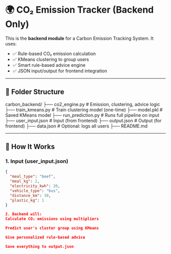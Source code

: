 # 🌍 CO₂ Emission Tracker (Backend Only)

This is the **backend module** for a Carbon Emission Tracking System. It uses:

- ✅ Rule-based CO₂ emission calculation
- ✅ KMeans clustering to group users
- ✅ Smart rule-based advice engine
- ✅ JSON input/output for frontend integration

---

## 📁 Folder Structure

carbon_backend/
├── co2_engine.py # Emission, clustering, advice logic
├── train_kmeans.py # Train clustering model (one-time)
├── model.pkl # Saved KMeans model
├── run_prediction.py # Runs full pipeline on input
├── user_input.json # Input (from frontend)
├── output.json # Output (for frontend)
├── data.json # Optional: logs all users
├── README.md


---

## 🧠 How It Works

### 1. Input (user_input.json)

```json
{
  "meal_type": "beef",
  "meal_kg": 2,
  "electricity_kwh": 20,
  "vehicle_type": "bus",
  "distance_km": 30,
  "plastic_kg": 1
}

2. Backend will:
Calculate CO₂ emissions using multipliers

Predict user's cluster group using KMeans

Give personalized rule-based advice

Save everything to output.json
